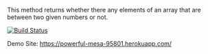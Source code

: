 This method returns whether there any elements of an array that are between two given numbers or not.

[![Build Status](https://travis-ci.org/mbgazi/myDemoApp.svg?branch=master)](https://travis-ci.org/mbgazi/myDemoApp)
  
Demo Site: https://powerful-mesa-95801.herokuapp.com/
